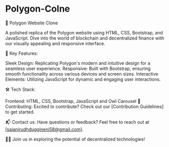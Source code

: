 # Polygon-Colne
🚀 Polygon Website Clone

A polished replica of the Polygon website using HTML, CSS, Bootstrap, and JavaScript. Dive into the world of blockchain and decentralized finance with our visually appealing and responsive interface.

🔗 Key Features:

Sleek Design: Replicating Polygon's modern and intuitive design for a seamless user experience.
Responsive: Built with Bootstrap, ensuring smooth functionality across various devices and screen sizes.
Interactive Elements: Utilizing JavaScript for dynamic and engaging user interactions.

🛠️ Tech Stack:

Frontend: HTML, CSS, Bootstrap, JavaScript and Owl Carousel
📄 Contributing:
Excited to contribute? Check out our [Contribution Guidelines] to get started.

📬 Contact us:
Have questions or feedback? Feel free to reach out at [saianirudhduggineni58@gmail.com].

👩‍💻 Join us in exploring the potential of decentralized technologies!
